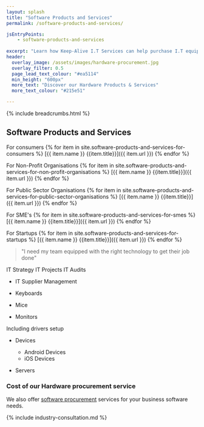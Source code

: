 ```yaml
---
layout: splash
title: "Software Products and Services"
permalink: /software-products-and-services/

jsEntryPoints:
    - software-products-and-services
    
excerpt: "Learn how Keep-Alive I.T Services can help purchase I.T equipment that's appropriate for your business with our I.T hardware procurement service."
header:
  overlay_image: /assets/images/hardware-procurement.jpg
  overlay_filter: 0.5 
  page_lead_text_colour: "#ea5114"
  min_height: "600px"
  more_text: "Discover our Hardware Products & Services"
  more_text_colour: "#215e51"

---
```


{% include breadcrumbs.html %}

## <i class="fas fa-microchip page-title-icon" aria-hidden="true"></i> Software Products and Services

For consumers
{% for item in site.software-products-and-services-for-consumers %}
[{{ item.name }} {{item.title}}]({{ item.url }})
{% endfor %}

For Non-Profit Organisations
{% for item in site.software-products-and-services-for-non-profit-organisations %}
[{{ item.name }} {{item.title}}]({{ item.url }})
{% endfor %}

For Public Sector Organisations
{% for item in site.software-products-and-services-for-public-sector-organisations %}
[{{ item.name }} {{item.title}}]({{ item.url }})
{% endfor %}

For SME's
{% for item in site.software-products-and-services-for-smes %}
[{{ item.name }} {{item.title}}]({{ item.url }})
{% endfor %}

For Startups
{% for item in site.software-products-and-services-for-startups %}
[{{ item.name }} {{item.title}}]({{ item.url }})
{% endfor %}

> "I need my team equipped with the right technology to get their job done"

IT Strategy
IT Projects
IT Audits

- IT Supplier Management


- Keyboards
- Mice
- Monitors

Including drivers setup

- Devices
    - Android Devices
    - iOS Devices

- Servers

### Cost of our Hardware procurement service


We also offer <a href="/">software procurement</a> services for your business software needs.

{% include industry-consultation.md %}